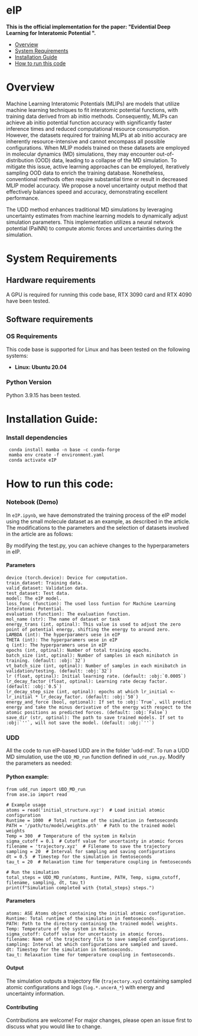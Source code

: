 # eIP

**This is the official implementation for the paper: "Evidential Deep Learning for Interatomic Potential ".**

* [Overview](#overview)
* [System Requirements](#system-requirements)
* [Installation Guide](#installation-guide)
* [How to run this code](#how-to-run-this-code)

# Overview

Machine Learning Interatomic Potentials (MLIPs) are models that utilize machine learning techniques to fit interatomic potential functions, with training data derived from ab initio methods. Consequently, MLIPs can achieve ab initio potential function accuracy with significantly faster inference times and reduced computational resource consumption. However, the datasets required for training MLIPs at ab initio accuracy are inherently resource-intensive and cannot encompass all possible configurations. When MLIP models trained on these datasets are employed in molecular dynamics (MD) simulations, they may encounter out-of-distribution (OOD) data, leading to a collapse of the MD simulation. To mitigate this issue, active learning approaches can be employed, iteratively sampling OOD data to enrich the training database. Nonetheless, conventional methods often require substantial time or result in decreased MLIP model accuracy. We propose a novel uncertainty output method that effectively balances speed and accuracy, demonstrating excellent performance.

The UDD method enhances traditional MD simulations by leveraging uncertainty estimates from machine learning models to dynamically adjust simulation parameters. This implementation utilizes a neural network potential (PaiNN) to compute atomic forces and uncertainties during the simulation.

# System Requirements

## Hardware requirements

A GPU is required for running this code base, RTX 3090 card and RTX 4090 have been tested.

## Software requirements

### OS Requirements

This code base is supported for Linux and has been tested on the following systems:

* **Linux: Ubuntu 20.04**

### Python Version

Python 3.9.15 has been tested.

# Installation Guide:

### Install dependencies

```
 conda install mamba -n base -c conda-forge
 mamba env create -f environment.yaml
 conda activate eIP
```

# How to run this code:

### Notebook (Demo)

In `eIP.ipynb`,  we have demonstrated the training process of the eIP model using the small molecule dataset as an example, as described in the article. The modifications to the parameters and the selection of datasets involved in the article are as follows:

By modifying the test.py, you can achieve changes to the hyperparameters in eIP.

#### Parameters

```
device (torch.device): Device for computation.
train_dataset: Training data.
valid_dataset: Validation data.
test_dataset: Test data.
model: The eIP model.
loss_func (function): The used loss funtion for Machine Learning Interatomic Potential.
evaluation (function): The evaluation function. 
mol_name (str): The name of dataset or task
energy_trans (int, optinal): This value is used to adjust the zero point of potential energy, shifting the energy to around zero.
LAMBDA (int): The hyperparamers uese in eIP
THETA (int): The hyperparamers uese in eIP
q (int): The hyperparamers uese in eIP
epochs (int, optinal): Number of total training epochs. 
batch_size (int, optinal): Number of samples in each minibatch in training. (default: :obj:`32`)
vt_batch_size (int, optinal): Number of samples in each minibatch in validation/testing. (default: :obj:`32`)
lr (float, optinal): Initial learning rate. (default: :obj:`0.0005`)
lr_decay_factor (float, optinal): Learning rate decay factor. (default: :obj:`0.5`)
lr_decay_step_size (int, optinal): epochs at which lr_initial <- lr_initial * lr_decay_factor. (default: :obj:`50`)
energy_and_force (bool, optional): If set to :obj:`True`, will predict energy and take the minus derivative of the energy with respect to the atomic positions as predicted forces. (default: :obj:`False`)  
save_dir (str, optinal): The path to save trained models. If set to :obj:`''`, will not save the model. (default: :obj:`''`)
```

### UDD

All the code to run eIP-based UDD are in the folder 'udd-md'. To run a UDD MD simulation, use the `UDD_MD_run` function defined in `udd_run.py`. Modify the parameters as needed:

#### Python example:

```
from udd_run import UDD_MD_run
from ase.io import read

# Example usage
atoms = read('initial_structure.xyz')  # Load initial atomic configuration
Runtime = 1000  # Total runtime of the simulation in femtoseconds
PATH = '/path/to/model/weights.pth'  # Path to the trained model weights
Temp = 300  # Temperature of the system in Kelvin
sigma_cutoff = 0.1  # Cutoff value for uncertainty in atomic forces
filename = 'trajectory.xyz'  # Filename to save the trajectory
sampling = 20  # Interval for sampling and saving configurations
dt = 0.5  # Timestep for the simulation in femtoseconds
tau_t = 20  # Relaxation time for temperature coupling in femtoseconds

# Run the simulation
total_steps = UDD_MD_run(atoms, Runtime, PATH, Temp, sigma_cutoff, filename, sampling, dt, tau_t)
print(f"Simulation completed with {total_steps} steps.")
```

#### Parameters

```
atoms: ASE Atoms object containing the initial atomic configuration.
Runtime: Total runtime of the simulation in femtoseconds.
PATH: Path to the directory containing the trained model weights.
Temp: Temperature of the system in Kelvin.
sigma_cutoff: Cutoff value for uncertainty in atomic forces.
filename: Name of the trajectory file to save sampled configurations.
sampling: Interval at which configurations are sampled and saved.
dt: Timestep for the simulation in femtoseconds.
tau_t: Relaxation time for temperature coupling in femtoseconds.
```

#### Output

The simulation outputs a trajectory file (`trajectory.xyz`) containing sampled atomic configurations and logs (`log.*.uncerA_*`) with energy and uncertainty information.

#### Contributing

Contributions are welcome! For major changes, please open an issue first to discuss what you would like to change.
